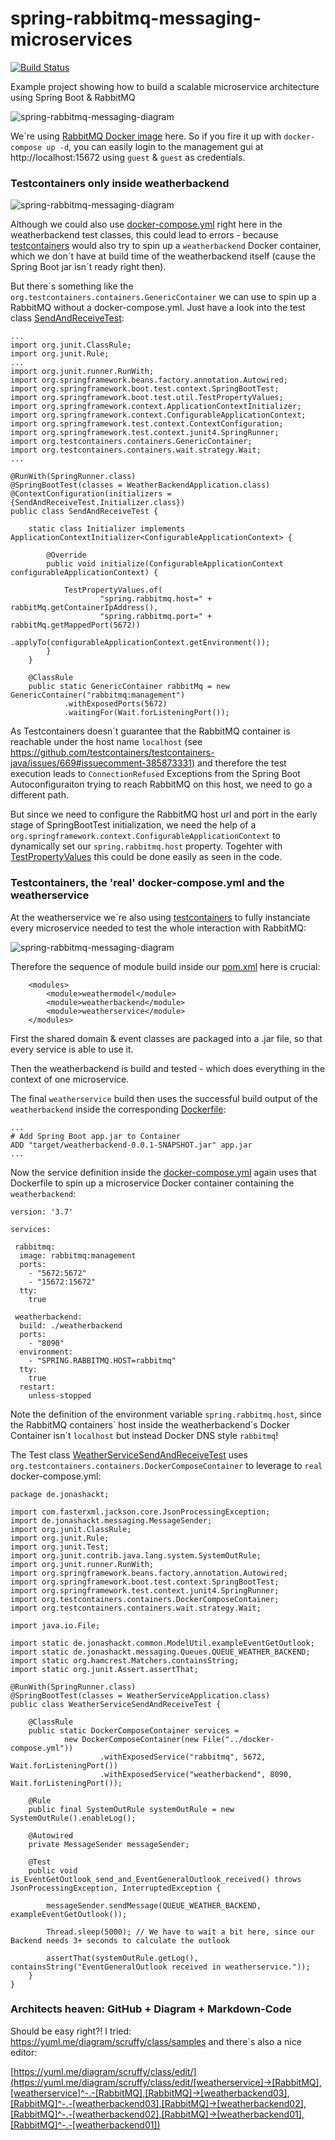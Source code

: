 spring-rabbitmq-messaging-microservices
======================================================================================
[![Build Status](https://travis-ci.org/jonashackt/spring-rabbitmq-messaging-microservices.svg?branch=master)](https://travis-ci.org/jonashackt/spring-rabbitmq-messaging-microservices)

Example project showing how to build a scalable microservice architecture using Spring Boot &amp; RabbitMQ

![spring-rabbitmq-messaging-diagram](https://yuml.me/diagram/scruffy/class/[weatherservice]->[RabbitMQ],[weatherservice]^-.-[RabbitMQ],[RabbitMQ]->[weatherbackend03],[RabbitMQ]^-.-[weatherbackend03],[RabbitMQ]->[weatherbackend02],[RabbitMQ]^-.-[weatherbackend02],[RabbitMQ]->[weatherbackend01],[RabbitMQ]^-.-[weatherbackend01])

We´re using [RabbitMQ Docker image](https://hub.docker.com/_/rabbitmq/) here. So if you fire it up with `docker-compose up -d`, you can easily login to the management gui at http://localhost:15672 using `guest` & `guest` as credentials.

### Testcontainers only inside weatherbackend

![spring-rabbitmq-messaging-diagram](https://yuml.me/diagram/scruffy/class/[weatherbackend]-&gt;[RabbitMQ],[weatherbackend]^-.-[RabbitMQ])

Although we could also use [docker-compose.yml](docker-compose.yml) right here in the weatherbackend test classes, this could lead to errors - because [testcontainers](https://www.testcontainers.org/) would also try to spin up a `weatherbackend` Docker container, which we don´t have at build time of the weatherbackend itself (cause the Spring Boot jar isn´t ready right then).

But there´s something like the `org.testcontainers.containers.GenericContainer` we can use to spin up a RabbitMQ without a docker-compose.yml. Just have a look into the test class [SendAndReceiveTest](weatherbackend/src/test/java/de/jonashackt/SendAndReceiveTest.java):

```
...
import org.junit.ClassRule;
import org.junit.Rule;
...
import org.junit.runner.RunWith;
import org.springframework.beans.factory.annotation.Autowired;
import org.springframework.boot.test.context.SpringBootTest;
import org.springframework.boot.test.util.TestPropertyValues;
import org.springframework.context.ApplicationContextInitializer;
import org.springframework.context.ConfigurableApplicationContext;
import org.springframework.test.context.ContextConfiguration;
import org.springframework.test.context.junit4.SpringRunner;
import org.testcontainers.containers.GenericContainer;
import org.testcontainers.containers.wait.strategy.Wait;
...

@RunWith(SpringRunner.class)
@SpringBootTest(classes = WeatherBackendApplication.class)
@ContextConfiguration(initializers = {SendAndReceiveTest.Initializer.class})
public class SendAndReceiveTest {

    static class Initializer implements ApplicationContextInitializer<ConfigurableApplicationContext> {

        @Override
        public void initialize(ConfigurableApplicationContext configurableApplicationContext) {

            TestPropertyValues.of(
                    "spring.rabbitmq.host=" + rabbitMq.getContainerIpAddress(),
                    "spring.rabbitmq.port=" + rabbitMq.getMappedPort(5672))
                    .applyTo(configurableApplicationContext.getEnvironment());
        }
    }

    @ClassRule
    public static GenericContainer rabbitMq = new GenericContainer("rabbitmq:management")
            .withExposedPorts(5672)
            .waitingFor(Wait.forListeningPort());
```

As Testcontainers doesn´t guarantee that the RabbitMQ container is reachable under the host name `localhost` (see https://github.com/testcontainers/testcontainers-java/issues/669#issuecomment-385873331) and therefore the test execution leads to `ConnectionRefused` Exceptions from the Spring Boot Autoconfiguraiton trying to reach RabbitMQ on this host, we need to go a different path.

But since we need to configure the RabbitMQ host url and port in the early stage of SpringBootTest initialization, we need the help of a `org.springframework.context.ConfigurableApplicationContext` to dynamically set our `spring.rabbitmq.host` property. Togehter with [TestPropertyValues](https://dzone.com/articles/testcontainers-and-spring-boot) this could be done easily as seen in the code.


### Testcontainers, the 'real' docker-compose.yml and the weatherservice

At the weatherservice we´re also using [testcontainers](https://www.testcontainers.org/) to fully instanciate every microservice needed to test the whole interaction with RabbitMQ:

![spring-rabbitmq-messaging-diagram](https://yuml.me/diagram/scruffy/class/[weatherservice]->[RabbitMQ],[weatherservice]^-.-[RabbitMQ],[RabbitMQ]->[weatherbackend],[RabbitMQ]^-.-[weatherbackend])

Therefore the sequence of module build inside our [pom.xml](pom.xml) here is crucial:

```
	<modules>
		<module>weathermodel</module>
		<module>weatherbackend</module>
		<module>weatherservice</module>
	</modules>
```
First the shared domain & event classes are packaged into a .jar file, so that every service is able to use it.

Then the weatherbackend is build and tested - which does everything in the context of one microservice.

The final `weatherservice` build then uses the successful build output of the `weatherbackend` inside the corresponding [Dockerfile](weatherbackend/Dockerfile):

```
...
# Add Spring Boot app.jar to Container
ADD "target/weatherbackend-0.0.1-SNAPSHOT.jar" app.jar
...
```

Now the service definition inside the [docker-compose.yml](docker-compose.yml) again uses that Dockerfile to spin up a microservice Docker container containing the `weatherbackend`:

```
version: '3.7'

services:

 rabbitmq:
  image: rabbitmq:management
  ports:
    - "5672:5672"
    - "15672:15672"
  tty:
    true

 weatherbackend:
  build: ./weatherbackend
  ports:
    - "8090"
  environment:
    - "SPRING.RABBITMQ.HOST=rabbitmq"
  tty:
    true
  restart:
    unless-stopped
```

Note the definition of the environment variable `spring.rabbitmq.host`, since the RabbitMQ containers´ host inside the weatherbackend´s Docker Container isn´t `localhost` but instead Docker DNS style `rabbitmq`!

The Test class [WeatherServiceSendAndReceiveTest](weatherservice/src/test/java/de/jonashackt/WeatherServiceSendAndReceiveTest.java) uses `org.testcontainers.containers.DockerComposeContainer` to leverage to `real` docker-compose.yml:

```
package de.jonashackt;

import com.fasterxml.jackson.core.JsonProcessingException;
import de.jonashackt.messaging.MessageSender;
import org.junit.ClassRule;
import org.junit.Rule;
import org.junit.Test;
import org.junit.contrib.java.lang.system.SystemOutRule;
import org.junit.runner.RunWith;
import org.springframework.beans.factory.annotation.Autowired;
import org.springframework.boot.test.context.SpringBootTest;
import org.springframework.test.context.junit4.SpringRunner;
import org.testcontainers.containers.DockerComposeContainer;
import org.testcontainers.containers.wait.strategy.Wait;

import java.io.File;

import static de.jonashackt.common.ModelUtil.exampleEventGetOutlook;
import static de.jonashackt.messaging.Queues.QUEUE_WEATHER_BACKEND;
import static org.hamcrest.Matchers.containsString;
import static org.junit.Assert.assertThat;

@RunWith(SpringRunner.class)
@SpringBootTest(classes = WeatherServiceApplication.class)
public class WeatherServiceSendAndReceiveTest {

    @ClassRule
    public static DockerComposeContainer services =
            new DockerComposeContainer(new File("../docker-compose.yml"))
                    .withExposedService("rabbitmq", 5672, Wait.forListeningPort())
                    .withExposedService("weatherbackend", 8090, Wait.forListeningPort());

    @Rule
    public final SystemOutRule systemOutRule = new SystemOutRule().enableLog();

    @Autowired
    private MessageSender messageSender;

    @Test
    public void is_EventGetOutlook_send_and_EventGeneralOutlook_received() throws JsonProcessingException, InterruptedException {

        messageSender.sendMessage(QUEUE_WEATHER_BACKEND, exampleEventGetOutlook());

        Thread.sleep(5000); // We have to wait a bit here, since our Backend needs 3+ seconds to calculate the outlook

        assertThat(systemOutRule.getLog(), containsString("EventGeneralOutlook received in weatherservice."));
    }
}
```

### Architects heaven: GitHub + Diagram + Markdown-Code

Should be easy right?! I tried: https://yuml.me/diagram/scruffy/class/samples and there´s also a nice editor:

[https://yuml.me/diagram/scruffy/class/edit/](https://yuml.me/diagram/scruffy/class/edit/[weatherservice]->[RabbitMQ],[weatherservice]^-.-[RabbitMQ],[RabbitMQ]->[weatherbackend03],[RabbitMQ]^-.-[weatherbackend03],[RabbitMQ]->[weatherbackend02],[RabbitMQ]^-.-[weatherbackend02],[RabbitMQ]->[weatherbackend01],[RabbitMQ]^-.-[weatherbackend01])